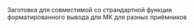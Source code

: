 Заготовка для совместимой со страндартной функции форматированного вывода для МК для разных приёмников
